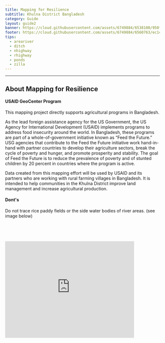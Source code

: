 ```yaml
---
title: Mapping for Resilience
subtitle: Khulna District Bangladesh
category: Guide
layout: guide2
banner: https://cloud.githubusercontent.com/assets/6749884/6538100/950f69da-c42b-11e4-8435-af86c87bc664.JPG
footer: https://cloud.githubusercontent.com/assets/6749884/6560763/ec1468c8-c662-11e4-9d85-6987deb429d9.png
tips:
  - areariver
  - ditch
  - nhighway
  - rhighway
  - ponds
  - zilla
---
```


<div id="test" class="col-lg-5 col-sm-6">
<hr class="section-heading-spacer">
<div class="clearfix"></div>

<h2 class="section-heading">About Mapping for Resilience</h2>

<h4 id="M4R">USAID GeoCenter Program</h4> <p>This mapping project directly supports agricultural programs in Bangladesh.</p> <p>As the lead foreign assistance agency for the US Government, the US Agency for International Development (USAID) implements programs to address food insecurity around the world. In Bangladesh, these programs are part of a whole-of-government initiative known as “Feed the Future.” USG agencies that contribute to the Feed the Future initiative work hand-in-hand with partner countries to develop their agriculture sectors, break the cycle of poverty and hunger, and promote prosperity and stability. The goal of Feed the Future is to reduce the prevalence of poverty and of stunted children by 20 percent in countries where the program is active.</p> <p>Data created from this mapping effort will be used by USAID and its partners who are working with rural farming villages in Bangladesh. It is intended to help communities in the Khulna District improve land management and increase agricultural production.</p>

<h4> Dont's </h4>
<p> Do not trace rice paddy fields or the side water bodies of river areas. (see image below) </p>
</div>
<div class="col-lg-5 col-lg-offset-2 col-sm-6">
  <iframe style="margin-top:60px" src="http://www.openstreetmap.org/export/embed.html?bbox=89.3844223022461%2C22.701771555093703%2C89.67109680175781%2C22.85640378959344&amp;layer=mapnik" width="420" height="315" frameborder="0"></iframe>
</div>
